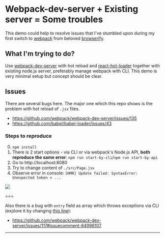 # Webpack-dev-server + Existing server = Some troubles

This demo could help to resolve issues that I've stumbled upon during my first switch to [webpack](http://webpack.github.io/) from beloved [browserify](http://browserify.org/). 

## What I'm trying to do?

Use [webpack-dev-server](http://webpack.github.io/docs/webpack-dev-server.html) with hot reload and [react-hot-loader](https://github.com/gaearon/react-hot-loader) together with existing node.js server, preferably manage webpack with CLI. This demo is very minimal setup but concept should be clear.

## Issues

There are several bugs here. The major one which this repo shows is the problem with hot reload of `.jsx` files.

- https://github.com/webpack/webpack-dev-server/issues/135
- https://github.com/babel/babel-loader/issues/43

### Steps to reproduce

0. `npm install`
1. There is 2 start options - via CLI or via webpack's Node.js API, **both reproduce the same error**: `npm run start-by-cli`/`npm run start-by-api`
2. Go to http://localhost:8080
3. Try to change content of `./src/Page.jsx`
4. Observe error in console: `[HMR] Update failed: SyntaxError: Unexpected token < ...`

![](https://dl.dropboxusercontent.com/u/100463011/webpack-reload-bug.gif)

===

Also there is a bug with `entry` field as array which throws exceptions via CLI (explore it by changing [this line](https://github.com/voronianski/webpack-trouble-demo/blob/master/webpack.config.cli.js#L6)):

- https://github.com/webpack/webpack-dev-server/issues/117#issuecomment-84998107

---
